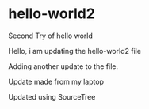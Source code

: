 # hello-world2
Second Try of hello world

Hello, i am updating the hello-world2 file

Adding another update to the file.

Update made from my laptop

Updated using SourceTree
